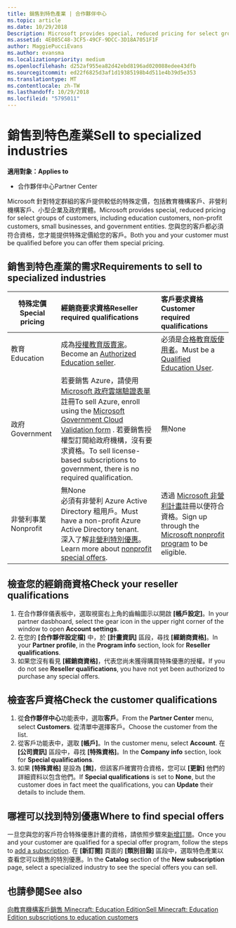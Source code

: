 ```yaml
---
title: 銷售到特色產業 | 合作夥伴中心
ms.topic: article
ms.date: 10/29/2018
Description: Microsoft provides special, reduced pricing for select groups of customers, including education customers, non-profit customers, and government users.
ms.assetid: 4E085C48-3CF5-49CF-9DCC-3D18A7051F1F
author: MaggiePucciEvans
ms.author: evansma
ms.localizationpriority: medium
ms.openlocfilehash: d252af955ea82d42ebd8196ad020088edee43dfb
ms.sourcegitcommit: ed22f6825d3af1d19385198b4d511e4b39d5e353
ms.translationtype: MT
ms.contentlocale: zh-TW
ms.lasthandoff: 10/29/2018
ms.locfileid: "5795011"
---
```

# <a name="sell-to-specialized-industries"></a><span data-ttu-id="6fa94-102">銷售到特色產業</span><span class="sxs-lookup"><span data-stu-id="6fa94-102">Sell to specialized industries</span></span>

**<span data-ttu-id="6fa94-103">適用對象：</span><span class="sxs-lookup"><span data-stu-id="6fa94-103">Applies to</span></span>**

-  <span data-ttu-id="6fa94-104">合作夥伴中心</span><span class="sxs-lookup"><span data-stu-id="6fa94-104">Partner Center</span></span>

<span data-ttu-id="6fa94-105">Microsoft 針對特定群組的客戶提供較低的特殊定價，包括教育機構客戶、非營利機構客戶、小型企業及政府實體。</span><span class="sxs-lookup"><span data-stu-id="6fa94-105">Microsoft provides special, reduced pricing for select groups of customers, including education customers, non-profit customers, small businesses, and government entities.</span></span> <span data-ttu-id="6fa94-106">您與您的客戶都必須符合資格，您才能提供特殊定價給您的客戶。</span><span class="sxs-lookup"><span data-stu-id="6fa94-106">Both you and your customer must be qualified before you can offer them special pricing.</span></span> 

## <a name="requirements-to-sell-to-specialized-industries"></a><span data-ttu-id="6fa94-107">銷售到特色產業的需求</span><span class="sxs-lookup"><span data-stu-id="6fa94-107">Requirements to sell to specialized industries</span></span>

|**<span data-ttu-id="6fa94-108">特殊定價</span><span class="sxs-lookup"><span data-stu-id="6fa94-108">Special pricing</span></span>**   |**<span data-ttu-id="6fa94-109">經銷商要求資格</span><span class="sxs-lookup"><span data-stu-id="6fa94-109">Reseller required qualifications</span></span>**   |**<span data-ttu-id="6fa94-110">客戶要求資格</span><span class="sxs-lookup"><span data-stu-id="6fa94-110">Customer required qualifications</span></span>**   |
|----------------------------|:---------------------------------|:------------------------------------------|
|<span data-ttu-id="6fa94-111">教育</span><span class="sxs-lookup"><span data-stu-id="6fa94-111">Education</span></span>   |<span data-ttu-id="6fa94-112">成為[授權教育版賣家](https://www.mepn.com)。</span><span class="sxs-lookup"><span data-stu-id="6fa94-112">Become an [Authorized Education seller](https://www.mepn.com).</span></span>   | <span data-ttu-id="6fa94-113">必須是[合格教育版使用者](http://www.microsoftvolumelicensing.com/DocumentSearch.aspx?Mode=3&DocumentTypeId=7)。</span><span class="sxs-lookup"><span data-stu-id="6fa94-113">Must be a [Qualified Education User](http://www.microsoftvolumelicensing.com/DocumentSearch.aspx?Mode=3&DocumentTypeId=7).</span></span>   |
|<span data-ttu-id="6fa94-114">政府</span><span class="sxs-lookup"><span data-stu-id="6fa94-114">Government</span></span>   |<span data-ttu-id="6fa94-115">若要銷售 Azure，請使用 [Microsoft 政府雲端驗證表單](http://azuregov.microsoft.com/csp)註冊</span><span class="sxs-lookup"><span data-stu-id="6fa94-115">To sell Azure, enroll using the [Microsoft Government Cloud Validation form](http://azuregov.microsoft.com/csp) .</span></span> <span data-ttu-id="6fa94-116">若要銷售授權型訂閱給政府機構，沒有要求資格。</span><span class="sxs-lookup"><span data-stu-id="6fa94-116">To sell license-based subscriptions to government, there is no required qualification.</span></span>|   <span data-ttu-id="6fa94-117">無</span><span class="sxs-lookup"><span data-stu-id="6fa94-117">None</span></span>|
|<span data-ttu-id="6fa94-118">非營利事業</span><span class="sxs-lookup"><span data-stu-id="6fa94-118">Nonprofit</span></span>  |<span data-ttu-id="6fa94-119">無</span><span class="sxs-lookup"><span data-stu-id="6fa94-119">None</span></span><br><span data-ttu-id="6fa94-120">必須有非營利 Azure Active Directory 租用戶。</span><span class="sxs-lookup"><span data-stu-id="6fa94-120">Must have a non-profit Azure Active Directory tenant.</span></span><br><span data-ttu-id="6fa94-121">深入了解[非營利特別優惠](https://assetsprod.microsoft.com/mpn/en-us/nonprofit-skus-in-csp-faq.pdf)。</span><span class="sxs-lookup"><span data-stu-id="6fa94-121">Learn more about [nonprofit special offers](https://assetsprod.microsoft.com/mpn/en-us/nonprofit-skus-in-csp-faq.pdf).</span></span>   |<span data-ttu-id="6fa94-122">透過 [Microsoft 非營利計畫](https://nonprofit.microsoft.com/#/register)註冊以便符合資格。</span><span class="sxs-lookup"><span data-stu-id="6fa94-122">Sign up through the [Microsoft nonprofit program](https://nonprofit.microsoft.com/#/register) to be eligible.</span></span>   |


## <a name="check-your-reseller-qualifications"></a><span data-ttu-id="6fa94-123">檢查您的經銷商資格</span><span class="sxs-lookup"><span data-stu-id="6fa94-123">Check your reseller qualifications</span></span>

1.  <span data-ttu-id="6fa94-124">在合作夥伴儀表板中，選取視窗右上角的齒輪圖示以開啟 **\[帳戶設定\]**。</span><span class="sxs-lookup"><span data-stu-id="6fa94-124">In your partner dasbhoard, select the gear icon in the upper right corner of the window to open **Account settings**.</span></span>
2.  <span data-ttu-id="6fa94-125">在您的 **\[合作夥伴設定檔\]** 中，於 **\[計畫資訊\]** 區段，尋找 **\[經銷商資格\]**。</span><span class="sxs-lookup"><span data-stu-id="6fa94-125">In your **Partner profile**, in the **Program info** section, look for **Reseller qualifications**.</span></span>
3.  <span data-ttu-id="6fa94-126">如果您沒有看見 **\[經銷商資格\]**，代表您尚未獲得購買特殊優惠的授權。</span><span class="sxs-lookup"><span data-stu-id="6fa94-126">If you do not see **Reseller qualifications**, you have not yet been authorized to purchase any special offers.</span></span>

## <a name="check-the-customer-qualifications"></a><span data-ttu-id="6fa94-127">檢查客戶資格</span><span class="sxs-lookup"><span data-stu-id="6fa94-127">Check the customer qualifications</span></span>

1.  <span data-ttu-id="6fa94-128">從**合作夥伴中心**功能表中，選取**客戶**。</span><span class="sxs-lookup"><span data-stu-id="6fa94-128">From the **Partner Center** menu, select **Customers**.</span></span> <span data-ttu-id="6fa94-129">從清單中選擇客戶。</span><span class="sxs-lookup"><span data-stu-id="6fa94-129">Choose the customer from the list.</span></span>
2.  <span data-ttu-id="6fa94-130">從客戶功能表中，選取 **\[帳戶\]**。</span><span class="sxs-lookup"><span data-stu-id="6fa94-130">In the customer menu, select **Account**.</span></span> <span data-ttu-id="6fa94-131">在 **\[公司資訊\]** 區段中，尋找 **\[特殊資格\]**。</span><span class="sxs-lookup"><span data-stu-id="6fa94-131">In the **Company info** section, look for **Special qualifications**.</span></span>
3.  <span data-ttu-id="6fa94-132">如果 **\[特殊資格\]** 是設為 **\[無\]**，但該客戶確實符合資格，您可以 **\[更新\]** 他們的詳細資料以包含他們。</span><span class="sxs-lookup"><span data-stu-id="6fa94-132">If **Special qualifications** is set to **None**, but the customer does in fact meet the qualifications, you can **Update** their details to include them.</span></span>

## <a name="where-to-find-special-offers"></a><span data-ttu-id="6fa94-133">哪裡可以找到特別優惠</span><span class="sxs-lookup"><span data-stu-id="6fa94-133">Where to find special offers</span></span>

<span data-ttu-id="6fa94-134">一旦您與您的客戶符合特殊優惠計畫的資格，請依照步驟來[新增訂閱](create-a-new-subscription.md)。</span><span class="sxs-lookup"><span data-stu-id="6fa94-134">Once you and your customer are qualified for a special offer program, follow the steps to [add a subscription](create-a-new-subscription.md).</span></span> <span data-ttu-id="6fa94-135">在 **\[新訂閱]** 頁面的 **\[類別目錄\]** 區段中，選取特色產業以查看您可以銷售的特別優惠。</span><span class="sxs-lookup"><span data-stu-id="6fa94-135">In the **Catalog** section of the **New subscription** page, select a specialized industry to see the special offers you can sell.</span></span>

## <a name="see-also"></a><span data-ttu-id="6fa94-136">也請參閱</span><span class="sxs-lookup"><span data-stu-id="6fa94-136">See also</span></span>

[<span data-ttu-id="6fa94-137">向教育機構客戶銷售 Minecraft: Education Edition</span><span class="sxs-lookup"><span data-stu-id="6fa94-137">Sell Minecraft: Education Edition subscriptions to education customers</span></span>](minecraft-subscriptions.md)


 

 

 



